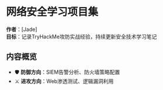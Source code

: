 # 网络安全学习项目集  
**作者**：[Jade]  
**目标**：记录TryHackMe攻防实战经验，持续更新安全技术学习笔记  

## 内容概览  
- 🛡️ **防御方向**：SIEM告警分析、防火墙策略配置  
- ⚔️ **进攻方向**：Web渗透测试、逻辑漏洞利用  
